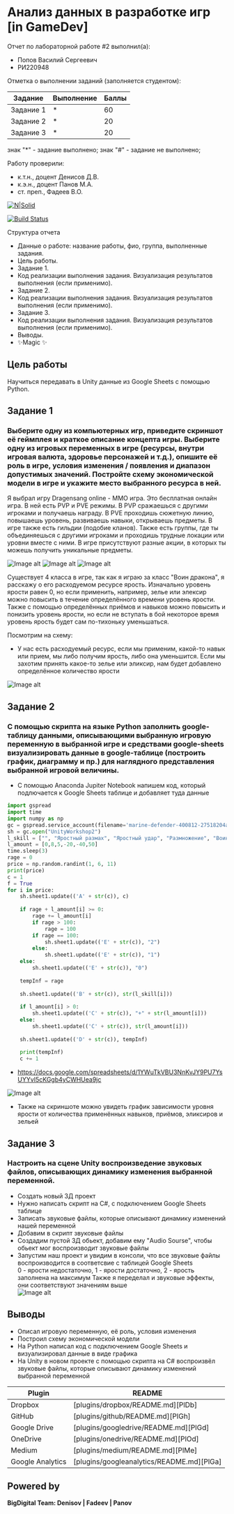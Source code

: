 # Анализ данных в разработке игр  [in GameDev]
Отчет по лабораторной работе #2 выполнил(а):
- Попов Василий Сергеевич
- РИ220948
  
Отметка о выполнении заданий (заполняется студентом):

| Задание | Выполнение | Баллы |
| ------ | ------ | ------ |
| Задание 1 | * | 60 |
| Задание 2 | * | 20 |
| Задание 3 | * | 20 |

знак "*" - задание выполнено; знак "#" - задание не выполнено;

Работу проверили:
- к.т.н., доцент Денисов Д.В.
- к.э.н., доцент Панов М.А.
- ст. преп., Фадеев В.О.

[![N|Solid](https://cldup.com/dTxpPi9lDf.thumb.png)](https://nodesource.com/products/nsolid)

[![Build Status](https://travis-ci.org/joemccann/dillinger.svg?branch=master)](https://travis-ci.org/joemccann/dillinger)

Структура отчета

- Данные о работе: название работы, фио, группа, выполненные задания.
- Цель работы.
- Задание 1.
- Код реализации выполнения задания. Визуализация результатов выполнения (если применимо).
- Задание 2.
- Код реализации выполнения задания. Визуализация результатов выполнения (если применимо).
- Задание 3.
- Код реализации выполнения задания. Визуализация результатов выполнения (если применимо).
- Выводы.
- ✨Magic ✨

## Цель работы
Научиться передавать в Unity данные из Google Sheets с помощью Python.

## Задание 1
### Выберите одну из компьютерных игр, приведите скриншот её геймплея и краткое описание концепта игры. Выберите одну из игровых переменных в игре (ресурсы, внутри игровая валюта, здоровье персонажей и т.д.), опишите её роль в игре, условия изменения / появления и диапазон допустимых значений. Постройте схему экономической модели в игре и укажите место выбранного ресурса в ней.

Я выбрал игру Dragensang online - MMO игра. Это бесплатная онлайн игра. В ней есть PVP и PVE режимы. В PVP сражаешься с другими игроками и получаешь награду. В PVE проходишь сюжетную линию, повышаешь уровень, развиваешь
навыки, открываешь предметы. В игре также есть гильдии (подобие кланов). Также есть группы, где ты объединяешься с другими игроками и проходишь трудные локации или уровни вместе с ними. В игре присутствуют разные акции,
в которых ты можешь получить уникальные предметы.

![Image alt](https://github.com/prepref/UrFU-GameAnalysis/raw/main/github-screenshots/dragensang1.png)
![Image alt](https://github.com/prepref/UrFU-GameAnalysis/raw/main/github-screenshots/dragensang2.png)
![Image alt](https://github.com/prepref/UrFU-GameAnalysis/raw/main/github-screenshots/dragensang3.png)

Существует  4 класса в игре, так как я играю за класс "Воин дракона", я расскажу о его расходуемом ресурсе ярость.
Изначально уровень ярости равен 0, но если применить, например, зелье или элексир можно повысить в течение определённого времени уровень ярости. Также с помощью определённых приёмов и навыков можно повысить и понизить уровень ярости, но если не вступать в бой некоторое время уровень ярость будет сам по-тихоньку уменьшаться.

Посмотрим на схему:
- У нас есть расходуемый ресурс, если мы применим, какой-то навык или прием, мы либо получим ярость, либо она уменьшится. Если мы захотим принять какое-то зелье или эликсир, нам будет добавлено определённое количество ярости

![Image alt](https://github.com/prepref/UrFU-GameAnalysis/raw/main/github-screenshots/graphicEconomic.png)

## Задание 2
### С помощью скрипта на языке Python заполнить google-таблицу данными, описывающими выбранную игровую переменную в выбранной игре и средствами google-sheets визуализировать данные в google-таблице (построить график, диаграмму и пр.) для наглядного представления выбранной игровой величины.

- C помощью Anaconda  Jupiter Notebook напишем код, который подлючается к Google Sheets таблице и добавляет туда данные

```py
import gspread
import time
import numpy as np
gc = gspread.service_account(filename='marine-defender-400812-27518204a81b.json')
sh = gc.open("UnityWorkshop2")
l_skill = ["", "Яростный размах", "Яростный удар", "Размножение", "Воинственный прыжок", "Долговременный настой для ресурсов"]
l_amount = [0,8,5,-20,-40,50]
time.sleep(3)
rage = 0
price = np.random.randint(1, 6, 11)
print(price)
c = 1
f = True
for i in price:
    sh.sheet1.update(('A' + str(c)), c)
    
    if rage + l_amount[i] >= 0:
        rage += l_amount[i]
        if rage > 100:
            rage = 100
        if rage == 100:
            sh.sheet1.update(('E' + str(c)), "2")
        else:
            sh.sheet1.update(('E' + str(c)), "1")
    else:
        sh.sheet1.update(('E' + str(c)), "0")
        
    tempInf = rage
    
    sh.sheet1.update(('B' + str(c)), str(l_skill[i]))
    
    if l_amount[i] > 0:
        sh.sheet1.update(('C' + str(c)), "+" + str(l_amount[i]))
    else:
        sh.sheet1.update(('C' + str(c)), str(l_amount[i]))
    
    sh.sheet1.update(('D' + str(c)), tempInf)
    
    print(tempInf)
    c += 1
```
- https://docs.google.com/spreadsheets/d/1YWuTkVBU3NnKvJY9PU7YsUYYvI5cKGgb4yCWHUea9jc

![Image alt](https://github.com/prepref/UrFU-GameAnalysis/raw/main/github-screenshots/google-table.png)

- Также на скриншоте можно увидеть график зависимости уровня ярости от количества применённых навыков, приёмов, эликсиров и зельей

## Задание 3
### Настроить на сцене Unity воспроизведение звуковых файлов, описывающих динамику изменения выбранной переменной.

- Создать новый 3Д проект
- Нужно написать скрипт на C#, с подключением Google Sheets таблице
- Записать звуковые файлы, которые описывают динамику изменений нашей переменной
- Добавим в скрипт звуковые файлы
- Создадим пустой 3Д обьект, добавим ему "Audio Sourse", чтобы обьект мог воспроизводит звуковые файлы
- Запустим наш проект и увидим в консоли, что все звуковые файлы воспроизводится в соответсвие с таблицей Google Sheets  
0 - ярости недостаточно, 1 - ярости достаточно, 2 - ярость заполнена на максимум
Также я переделал и звуковые эффекты, они соответствуют значениям выше  
![Image alt](https://github.com/prepref/UrFU-GameAnalysis/raw/main/github-screenshots/correctlySound.png)

## Выводы

- Описал игровую переменную, её роль, условия изменения
- Построил схему экономической модели
- На Python написал код с подключением Google Sheets  и визуализировал данные в виде графика
- На Unity в новом проекте с помощью скрипта на C# воспроизвёл звуковые файлы, которые описывают динамику изменений выбранной переменной

| Plugin | README |
| ------ | ------ |
| Dropbox | [plugins/dropbox/README.md][PlDb] |
| GitHub | [plugins/github/README.md][PlGh] |
| Google Drive | [plugins/googledrive/README.md][PlGd] |
| OneDrive | [plugins/onedrive/README.md][PlOd] |
| Medium | [plugins/medium/README.md][PlMe] |
| Google Analytics | [plugins/googleanalytics/README.md][PlGa] |

## Powered by

**BigDigital Team: Denisov | Fadeev | Panov**
